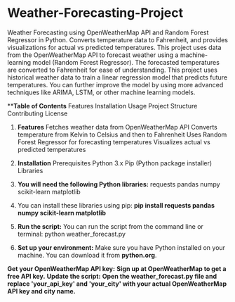 # Weather-Forecasting-Project
Weather Forecasting using OpenWeatherMap API and Random Forest Regressor in Python. Converts temperature data to Fahrenheit, and provides visualizations for actual vs predicted temperatures.
This project uses data from the OpenWeatherMap API to forecast weather using a machine-learning model (Random Forest Regressor). The forecasted temperatures are converted to Fahrenheit for ease of understanding.
This project uses historical weather data to train a linear regression model that predicts future temperatures. You can further improve the model by using more advanced techniques like ARIMA, LSTM, or other machine learning models. 

****Table of Contents**
Features
Installation
Usage
Project Structure
Contributing
License

1) **Features**
Fetches weather data from OpenWeatherMap API
Converts temperature from Kelvin to Celsius and then to Fahrenheit
Uses Random Forest Regressor for forecasting temperatures
Visualizes actual vs predicted temperatures

2) **Installation**
Prerequisites
Python 3.x
Pip (Python package installer)
Libraries

3) **You will need the following Python libraries:**
requests
pandas
numpy
scikit-learn
matplotlib

4) You can install these libraries using pip: **pip install requests pandas numpy scikit-learn matplotlib**

5) **Run the script:**
You can run the script from the command line or terminal: python weather_forecast.py


6) **Set up your environment:**
Make sure you have Python installed on your machine. You can download it from **python.org**.

**Get your OpenWeatherMap API key:**
**Sign up at OpenWeatherMap to get a free API key.**
**Update the script:**
**Open the weather_forecast.py file and replace 'your_api_key' and 'your_city' with your actual OpenWeatherMap API key and city name.**
